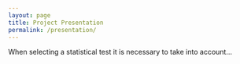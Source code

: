 ```yaml
---
layout: page
title: Project Presentation
permalink: /presentation/
---
```


When selecting a statistical test it is necessary to take into account...
